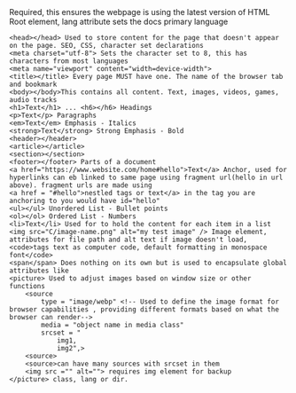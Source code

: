 <!-- This is a comment, Click below for html tags-->
<!doctype html> Required, this ensures the webpage is using the latest version of HTML
<html lang="en-US"> Root element, lang attribute sets the docs primary language

	<head></head> Used to store content for the page that doesn't appear on the page. SEO, CSS, character set declarations
	<meta charset="utf-8"> Sets the character set to 8, this has characters from most languages
	<meta name="viewport" content="width=device-width">
	<title></title> Every page MUST have one. The name of the browser tab and bookmark
	<body></body>This contains all content. Text, images, videos, games, audio tracks
	<h1>Text</h1> ... <h6></h6> Headings
	<p>Text</p> Paragraphs
	<em>Text</em> Emphasis - Italics
	<strong>Text</strong> Strong Emphasis - Bold
	<header></header>
	<article></article>
	<section></section>
	<footer></footer> Parts of a document
	<a href="https://www.website.com/home#hello">Text</a> Anchor, used for hyperlinks can eb linked to same page using fragment url(hello in url above). fragment urls are made using 
	<a href = "#hello">nestled tags or text</a> in the tag you are anchoring to you would have id="hello"
	<ul></ul> Unordered List - Bullet points
	<ol></ol> Ordered List - Numbers
	<li>Text</li> Used for to hold the content for each item in a list
	<img src="C/image-name.png" alt="my test image" /> Image element, attributes for file path and alt text if image doesn't load,
	<code>tags text as computer code, default formatting in monospace font</code>
	<span</span> Does nothing on its own but is used to encapsulate global attributes like
	<picture> Used to adjust images based on window size or other functions
		<source 
			type = "image/webp" <!-- Used to define the image format for browser capabilities , providing different formats based on what the browser can render-->
			media = "object name in media class"
			srcset = "
				img1,
				img2",>
		<source>
		<source>can have many sources with srcset in them
		<img src ="" alt=""> requires img element for backup
	</picture> class, lang or dir.
</html>
 

 

